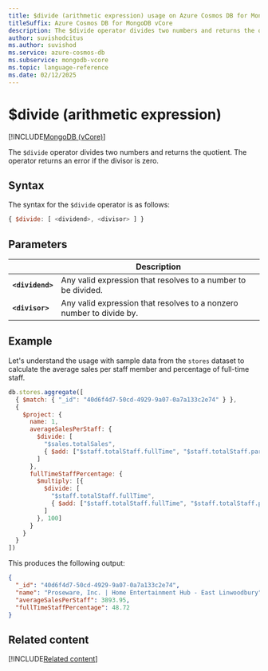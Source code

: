 ```yaml
---
title: $divide (arithmetic expression) usage on Azure Cosmos DB for MongoDB vCore
titleSuffix: Azure Cosmos DB for MongoDB vCore
description: The $divide operator divides two numbers and returns the quotient.
author: suvishodcitus
ms.author: suvishod
ms.service: azure-cosmos-db
ms.subservice: mongodb-vcore
ms.topic: language-reference
ms.date: 02/12/2025
---
```


# $divide (arithmetic expression)

[!INCLUDE[MongoDB (vCore)](~/reusable-content/ce-skilling/azure/includes/cosmos-db/includes/appliesto-mongodb-vcore.md)]

The `$divide` operator divides two numbers and returns the quotient. The operator returns an error if the divisor is zero.

## Syntax

The syntax for the `$divide` operator is as follows:

```javascript
{ $divide: [ <dividend>, <divisor> ] }
```

## Parameters

| | Description |
| --- | --- |
| **`<dividend>`** | Any valid expression that resolves to a number to be divided. |
| **`<divisor>`** | Any valid expression that resolves to a nonzero number to divide by. |

## Example

Let's understand the usage with sample data from the `stores` dataset to calculate the average sales per staff member and percentage of full-time staff.

```javascript
db.stores.aggregate([
  { $match: { "_id": "40d6f4d7-50cd-4929-9a07-0a7a133c2e74" } },
  {
    $project: {
      name: 1,
      averageSalesPerStaff: {
        $divide: [
          "$sales.totalSales",
          { $add: ["$staff.totalStaff.fullTime", "$staff.totalStaff.partTime"] }
        ]
      },
      fullTimeStaffPercentage: {
        $multiply: [{
          $divide: [
            "$staff.totalStaff.fullTime",
            { $add: ["$staff.totalStaff.fullTime", "$staff.totalStaff.partTime"] }
          ]
        }, 100]
      }
    }
  }
])
```

This produces the following output:

```json
{
  "_id": "40d6f4d7-50cd-4929-9a07-0a7a133c2e74",
  "name": "Proseware, Inc. | Home Entertainment Hub - East Linwoodbury",
  "averageSalesPerStaff": 3893.95,
  "fullTimeStaffPercentage": 48.72
}
```

## Related content

[!INCLUDE[Related content](../includes/related-content.md)]